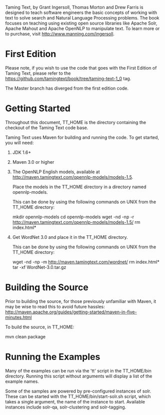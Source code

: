 Taming Text, by Grant Ingersoll, Thomas Morton and Drew Farris is
designed to teach software engineers the basic concepts of working
with text to solve search and Natural Language Processing problems.
The book focuses on teaching using existing open source libraries like
Apache Solr, Apache Mahout and Apache OpenNLP to manipulate text.  To
learn more or to purchase, visit http://www.manning.com/ingersoll.

First Edition
=============

Please note, if you wish to use the code that goes with the First Edition
of Taming Text, please refer to the https://github.com/tamingtext/book/tree/taming-text-1_0 tag.

The Master branch has diverged from the first edition code.


Getting Started
=============

Throughout this document, TT_HOME is the directory containing the
checkout of the Taming Text code base.

Taming Text uses Maven for building and running the code.  To get
started, you will need:

1. JDK 1.6+ 
2. Maven 3.0 or higher 
3. The OpenNLP English models, available at 
   http://maven.tamingtext.com/opennlp-models/models-1.5.

   Place the models in the TT_HOME directory in a directory named
   opennlp-models. 

   This can be done by using the following commands on UNIX from the
   TT_HOME directory:

   mkdir opennlp-models 
   cd opennlp-models 
   wget -nd -np -r http://maven.tamingtext.com/opennlp-models/models-1.5/ 
   rm index.html*

4. Get WordNet 3.0 and place it in the TT_HOME directory.
   
   This can be done by using the following commands on UNIX from the
   TT_HOME directory:

   wget -nd -np -m http://maven.tamingtext.com/wordnet/
   rm index.html*
   tar -xf WordNet-3.0.tar.gz

Building the Source
===================

Prior to building the source, for those previously unfamiliar with Maven,
it may be wise to read this to avoid future hassles:
http://maven.apache.org/guides/getting-started/maven-in-five-minutes.html

To build the source, in TT_HOME:

   mvn clean package 

Running the Examples
===================

Many of the examples can be run via the 'tt' script in the TT_HOME/bin
directory. Running this script without arguments will display a list
of the example names.

Some of the samples are powered by pre-configured instances of
solr. These can be started with the TT_HOME/bin/start-solr.sh script,
which takes a single argument, the name of the instance to
start. Available instances include solr-qa, solr-clustering and
solr-tagging.

